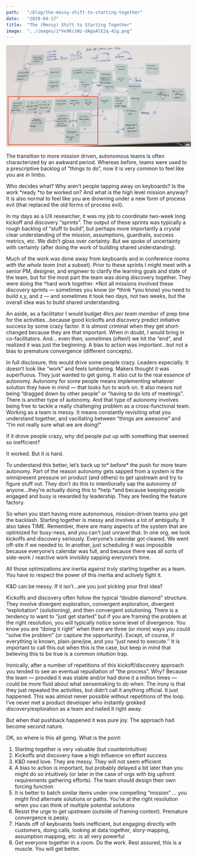 ```yaml
---
path:	"/blog/the-messy-shift-to-starting-together"
date:	"2019-04-17"
title:	"The (Messy) Shift to Starting Together"
image:	"../images/1*Ve9KctWz-dAgoAlE2q-42g.png"
---
```


![](../images/1*Ve9KctWz-dAgoAlE2q-42g.png)

The transition to more mission driven, autonomous teams is often characterized by an awkward period. Whereas before, teams were used to a prescriptive backlog of “things to do”, now it is very common to feel like you are in limbo.

Who decides what? Why aren’t people tapping away on keyboards? Is the work *ready *to be worked on? And what is the high level mission anyway? It is also normal to feel like you are drowning under a new form of process evil (that replaced the old forms of process evil).

In my days as a UX researcher, it was my job to coordinate two-week long kickoff and discovery “sprints”. The output of these sprints was typically a rough backlog of “stuff to build”, but perhaps more importantly a crystal clear understanding of the mission, assumptions, guardrails, success metrics, etc. We didn’t gloss over certainty. But we spoke of uncertainty with certainty (after doing the work of building shared understanding).

Much of the work was done away from keyboards and in conference rooms *with the whole team* (not a subset). Prior to these sprints I might meet with a senior PM, designer, and engineer to clarify the learning goals and state of the team, but for the most part the team was doing discovery together. They were doing the *hard work together. *Not all missions involved these discovery sprints — sometimes you know (or *think *you know) you need to build x,y, and z — and sometimes it took two days, not two weeks, but the overall idea was to build shared understanding.

An aside, as a facilitator I would budget 4hrs *per team member* of prep time for the activities…because good kickoffs and discovery predict initiative success by some crazy factor. It is almost criminal when they get short-changed because they are that important. When in doubt, I would bring in co-facilitators. And… even then, sometimes (often!) we hit the “end”, and realized it was just the beginning. A bias to action was important…but not a bias to premature convergence (different concepts).

In full disclosure, this would drive some people crazy. Leaders especially. It doesn’t look like “work” and feels lumbering. Makers thought it was superfluous. They just wanted to get going. It also cut to the real essence of autonomy. Autonomy for some people means implementing whatever solution they have in mind — that looks fun to work on. It also means not being “dragged down by other people” or “having to do lots of meetings”. There is another type of autonomy. And that type of autonomy involves being free to tackle a really challenging problem as a cross-functional team. Working as a team is messy. It means constantly revisiting what you understand together, and vacillating between “things are awesome” and “I’m not really sure what we are doing!”

If it drove people crazy, why did people put up with something that seemed so inefficient?

It worked. But it is hard.

To understand this better, let’s back up to* before* the push for more team autonomy. Part of the reason autonomy gets sapped from a system is the omnipresent pressure on product (and others) to get upstream and try to figure stuff out. They don’t do this to intentionally sap the autonomy of anyone…they’re actually doing this to *help *and because keeping people engaged and busy is rewarded by leadership. They are feeding the feature factory.

So when you start having more autonomous, mission-driven teams you get the backlash. Starting together is messy and involves a lot of ambiguity. It also takes TIME. Remember, there are many aspects of the system that are optimized for busy-ness, and you can’t just unravel that. In one org, we took kickoffs and discovery seriously. Everyone’s calendar got cleared. We went off-site if we needed to. In another, just scheduling it was impossible because everyone’s calendar was full, and because there was all sorts of side-work / reactive work invisibly sapping everyone’s time.

All those optimizations are inertia against truly starting together as a team. You have to respect the power of this inertia and actively fight it.

K&D can be messy. If it isn’t…are you just picking your first idea?

Kickoffs and discovery often follow the typical “double diamond” structure. They involve divergent exploration, convergent exploration, divergent “exploitation” (solutioning), and then convergent solutioning. There is a tendency to want to “just get started” but if you are framing the problem at the right resolution, you will typically notice some level of divergence. You know you are “doing it right” when there are three (or more) ways you could “solve the problem” (or capture the opportunity). Except, of course, if everything is known, plain-jane/joe, and you “just need to execute.’’ It is important to call this out when this is the case, but keep in mind that believing this to be true is a common intuition trap.

Ironically, after a number of repetitions of this kickoff/discovery approach you tended to see an eventual repudiation of “the process”. Why? Because the team — provided it was stable and/or had done it a million times — could be more fluid about what sensemaking to do when. The irony is that they just repeated the activities, but didn’t call it anything official. It just happened. This was almost never possible without repetitions of the loop. I’ve never met a product developer who instantly grokked discovery/exploration as a team and nailed it right away.

But when that pushback happened it was pure joy. The approach had become second nature.

OK, so where is this all going. What is the point:

1. Starting together is very valuable (but counterintuitive)
2. Kickoffs and discovery have a high influence on effort success
3. K&D need love. They are messy. They will not seem efficient
4. A bias to action is important, but probably delayed a bit later than you might do so intuitively (or later in the case of orgs with big upfront requirements gathering efforts). The team should design their own forcing function
5. It is better to batch similar items under one compelling “mission” … you might find alternate solutions or paths. You’re at the right resolution when you can think of multiple potential solutions
6. Resist the urge to get upstream (outside of framing context). Premature convergence is pesky.
7. Hands off of keyboards feels inefficient, but engaging directly with customers, doing calls, looking at data together, story-mapping, assumption mapping, etc. is all very powerful
8. Get everyone together in a room. Do the work. Rest assured, this is a muscle. You will get better.

